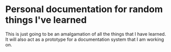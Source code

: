# Personal documentation for random things I've learned

This is just going to be an amalgamation of all the things that I have learned.
It will also act as a prototype for a documentation system that I am working on.
